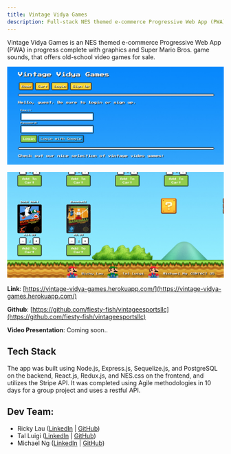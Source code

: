 ```yaml
---
title: Vintage Vidya Games
description: Full-stack NES themed e-commerce Progressive Web App (PWA) in progress complete with graphics and Super Mario Bros. game sounds, that offers old-school video games for sale.
---
```


Vintage Vidya Games is an NES themed e-commerce Progressive Web App (PWA) in progress complete with graphics and Super Mario Bros. game sounds, that offers old-school video games for sale.

![](vvg-top2.png)

![](vvg-bottom.png)

**Link**: [https://vintage-vidya-games.herokuapp.com/](https://vintage-vidya-games.herokuapp.com/)

**Github**: [https://github.com/fiesty-fish/vintageesportsllc](https://github.com/fiesty-fish/vintageesportsllc)

**Video Presentation**: Coming soon..

## Tech Stack

The app was built using Node.js, Express.js, Sequelize.js, and PostgreSQL on the backend, React.js, Redux.js, and NES.css on the frontend, and utilizes the Stripe API. It was completed using Agile methodologies in 10 days for a group project and uses a restful API.

## Dev Team:

- Ricky Lau ([LinkedIn](https://www.linkedin.com/in/rickylaudev) | [GitHub](https://github.com/rickylaufitness))
- Tal Luigi ([LinkedIn](https://www.linkedin.com/in/talluigi) | [GitHub](https://github.com/luigilegion))
- Michael Ng ([LinkedIn](https://www.linkedin.com/in/michael-m-ng) | [GitHub](https://github.com/xmng))
